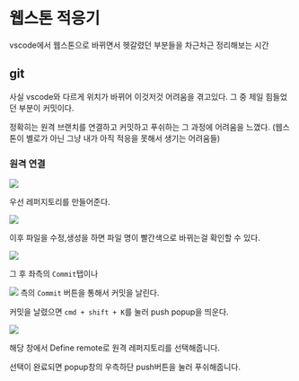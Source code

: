 # 웹스톤 적응기vscode에서 웹스톤으로 바뀌면서 헷갈렸던 부분들을 차근차근 정리해보는 시간## git사실 vscode와 다르게 위치가 바뀌어 이것저것 어려움을 겪고있다. 그 중 제일 힘들었던 부분이 커밋이다.정확히는 원격 브랜치를 연결하고 커밋하고 푸쉬하는 그 과정에 어려움을 느꼈다.(웹스톤이 별로가 아닌 그냥 내가 아직 적응을 못해서 생기는 어려움들)### 원격 연결![](https://velog.velcdn.com/images/kbm940526/post/6e5b6cb2-59f6-4573-b037-97ed7b4d980b/image.png)우선 레퍼지토리를 만들어준다.![](https://velog.velcdn.com/images/kbm940526/post/f2a52f86-138e-4d5c-8181-2757ed0c78cc/image.png)이후 파일을 수정,생성을 하면 파일 명이 빨간색으로 바뀌는걸 확인할 수 있다.![](https://velog.velcdn.com/images/kbm940526/post/8dce241e-c4c7-46d7-bf91-2d834d7e6a46/image.png)그 후 좌측의 `Commit`탭이나![](https://velog.velcdn.com/images/kbm940526/post/3f6e64c7-05a4-4e0c-b44d-506cd56bb554/image.png)측의 `Commit` 버튼을 통해서 커밋을 날린다.커밋을 날렸으면 `cmd + shift + K`를 눌러 push popup을 띄운다.![](https://velog.velcdn.com/images/kbm940526/post/46e75f11-440f-4725-914f-db3ec9025677/image.png)해당 창에서 Define remote로 원격 레퍼지토리를 선택해줍니다.선택이 완료되면 popup창의 우측하단 push버튼을 눌러 푸쉬해줍니다. 